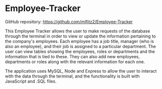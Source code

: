 # Employee-Tracker

GitHub repository: https://github.com/mlfitz2/Employee-Tracker

This Employee Tracker allows the user to make requests of the database through the terminal in order to view or update the information pertaining to the company's employees. Each employee has a job title, manager (who is also an employee), and their job is assigned to a particular department. The user can view tables showing the employees, roles or departments and the information that is tied to these. They can also add new employees, departments or roles along with the relevant information for each one. 

The application uses MySQL, Node and Express to allow the user to interact with the data through the terminal, and the functionality is built with JavaScript and .SQL files. 